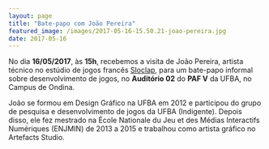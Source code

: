 ```yaml
---
layout: page
title: "Bate-papo com João Pereira"
featured_image: /images/2017-05-16-15.50.21-joao-pereira.jpg
date: 2017-05-16
---
```


No dia **16/05/2017**, às **15h**, recebemos a visita de João Pereira, artista técnico no estúdio de jogos francês [Sloclap](http://www.sloclap.com/), para um bate-papo informal sobre desenvolvimento de jogos, no **Auditório 02** do **PAF V** da UFBA, no Campus de Ondina.

João se formou em Design Gráfico na UFBA em 2012 e participou do grupo de pesquisa e desenvolvimento de jogos da UFBA (Indigente). Depois disso, ele fez mestrado na École Nationale du Jeu et des Médias Interactifs Numériques (ENJMIN) de 2013 a 2015 e trabalhou como artista gráfico no Artefacts Studio.
